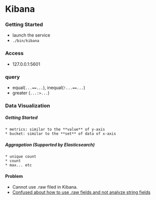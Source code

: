 # Kibana

### Getting Started
* launch the service
 * `./bin/kibana`

### Access
* 127.0.0.1:5601

### query
* equal(`...==...`), inequal(`!...==...`)
* greater (`...:>...`)

### Data Visualization
##### Getting Started
    * metrics: similar to the **value** of y-axis
    * bucket: similar to the **set** of data of x-axis
##### Aggragation (Supported by Elasticsearch)
    * unique count
    * count
    * max... etc

#### Problem
* Cannot use .raw filed in Kibana.
 * [Confused about how to use .raw fields and not analyze string fields](https://discuss.elastic.co/t/confused-about-how-to-use-raw-fields-and-not-analyze-string-fields/28106)